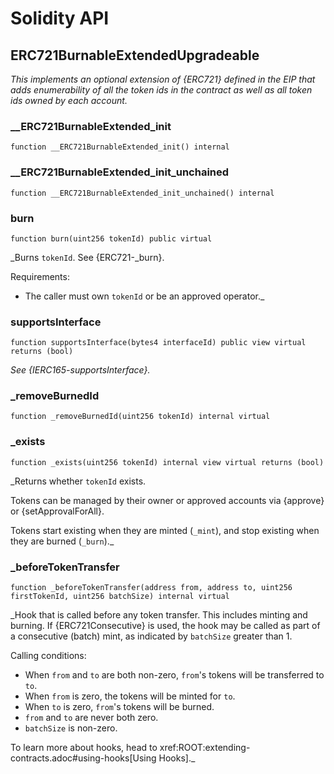 # Solidity API

## ERC721BurnableExtendedUpgradeable

_This implements an optional extension of {ERC721} defined in the EIP that adds
enumerability of all the token ids in the contract as well as all token ids owned by each
account._

### __ERC721BurnableExtended_init

```solidity
function __ERC721BurnableExtended_init() internal
```

### __ERC721BurnableExtended_init_unchained

```solidity
function __ERC721BurnableExtended_init_unchained() internal
```

### burn

```solidity
function burn(uint256 tokenId) public virtual
```

_Burns `tokenId`. See {ERC721-_burn}.

Requirements:

- The caller must own `tokenId` or be an approved operator._

### supportsInterface

```solidity
function supportsInterface(bytes4 interfaceId) public view virtual returns (bool)
```

_See {IERC165-supportsInterface}._

### _removeBurnedId

```solidity
function _removeBurnedId(uint256 tokenId) internal virtual
```

### _exists

```solidity
function _exists(uint256 tokenId) internal view virtual returns (bool)
```

_Returns whether `tokenId` exists.

Tokens can be managed by their owner or approved accounts via {approve} or {setApprovalForAll}.

Tokens start existing when they are minted (`_mint`),
and stop existing when they are burned (`_burn`)._

### _beforeTokenTransfer

```solidity
function _beforeTokenTransfer(address from, address to, uint256 firstTokenId, uint256 batchSize) internal virtual
```

_Hook that is called before any token transfer. This includes minting and burning. If {ERC721Consecutive} is
used, the hook may be called as part of a consecutive (batch) mint, as indicated by `batchSize` greater than 1.

Calling conditions:

- When `from` and `to` are both non-zero, ``from``'s tokens will be transferred to `to`.
- When `from` is zero, the tokens will be minted for `to`.
- When `to` is zero, ``from``'s tokens will be burned.
- `from` and `to` are never both zero.
- `batchSize` is non-zero.

To learn more about hooks, head to xref:ROOT:extending-contracts.adoc#using-hooks[Using Hooks]._

